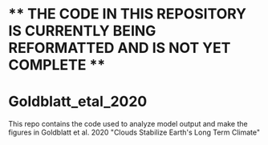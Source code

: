 # ** THE CODE IN THIS REPOSITORY IS CURRENTLY BEING REFORMATTED AND IS NOT YET COMPLETE **
# Goldblatt_etal_2020
This repo contains the code used to analyze model output and make the figures in Goldblatt et al. 2020 "Clouds Stabilize Earth's Long Term Climate"

